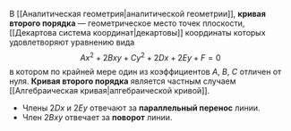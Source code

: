 В [[Аналитическая геометрия|аналитической геометрии]], **кривая второго порядка** — геометрическое место точек плоскости, [[Декартова система координат|декартовы]] координаты которых удовлетворяют уравнению вида$$Ax^2+2Bxy+Cy^2+2Dx+2Ey+F=0$$в котором по крайней мере один из коэффициентов $A$, $B$, $C$ отличен от нуля. **Кривая второго порядка** является частным случаем [[Алгебраическая кривая|алгебраической кривой]].

- Члены $2Dx$ и $2Ey$ отвечают за **параллельный перенос** линии.
- Член $2Bxy$ отвечает за **поворот** линии.